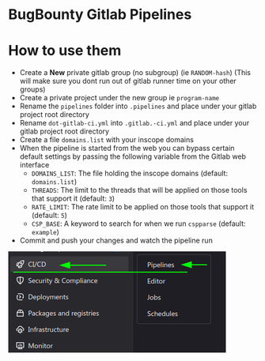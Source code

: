 # BugBounty Gitlab Pipelines

# How to use them
* Create a **New** private gitlab group (no subgroup) (ie `RANDOM-hash`) (This will make sure you dont run out of gitlab runner time on your other groups)
* Create a private project under the new group ie `program-name`
* Rename the `pipelines` folder into `.pipelines` and place under your gitlab project root directory
* Rename `dot-gitlab-ci.yml` into `.gitlab.-ci.yml` and place under your gitlab project root directory
* Create a file `domains.list` with your inscope domains
* When the pipeline is started from the web you can bypass certain default settings by passing the following variable from the Gitlab web interface
  * `DOMAINS_LIST`: The file holding the inscope domains (default: `domains.list`)
  * `THREADS`: The limit to the threads that will be applied on those tools that support it (default: `3`)
  * `RATE_LIMIT`: The rate limit to be applied on those tools that support it (default: `5`)
  * `CSP_BASE`: A keyword to search for when we run `cspparse` (default: `example`)
* Commit and push your changes and watch the pipeline run

![Gitlab CICD => Pipelines](../images/gitlab-cicd-piplines.png)
